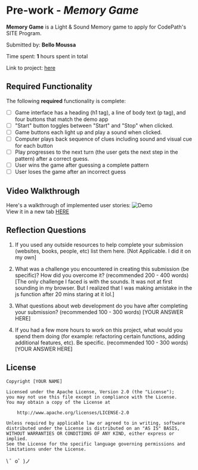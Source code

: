 # Pre-work - *Memory Game*

**Memory Game** is a Light & Sound Memory game to apply for CodePath's SITE Program. 

Submitted by: **Bello Moussa**

Time spent: **1** hours spent in total

Link to project: [here](https://mamane19-path.glitch.me)

## Required Functionality

The following **required** functionality is complete:

* [ ] Game interface has a heading (h1 tag), a line of body text (p tag), and four buttons that match the demo app
* [ ] "Start" button toggles between "Start" and "Stop" when clicked. 
* [ ] Game buttons each light up and play a sound when clicked. 
* [ ] Computer plays back sequence of clues including sound and visual cue for each button
* [ ] Play progresses to the next turn (the user gets the next step in the pattern) after a correct guess. 
* [ ] User wins the game after guessing a complete pattern
* [ ] User loses the game after an incorrect guess

## Video Walkthrough

Here's a walkthrough of implemented user stories:
<img src="https://cdn.glitch.com/245256cf-10d0-4e39-a6c1-8d824524ec8f%2Fpath.code.demo.gif?v=1615057761524" alt="Demo">
<br> 
View it in a new tab <a href="https://cdn.glitch.com/245256cf-10d0-4e39-a6c1-8d824524ec8f%2Fpath.code.demo.gif?v=1615057761524" target="_blank">HERE</a>


## Reflection Questions
1. If you used any outside resources to help complete your submission (websites, books, people, etc) list them here. 
[Not Applicable. I did it on my own]

2. What was a challenge you encountered in creating this submission (be specific)? How did you overcome it? (recommended 200 - 400 words) 
[The only challenge I faced is with the sounds. It was not at first sounding in my browser. But I realized that I was making amistake in the js function after 20 mins staring at it lol.]

3. What questions about web development do you have after completing your submission? (recommended 100 - 300 words) 
[YOUR ANSWER HERE]

4. If you had a few more hours to work on this project, what would you spend them doing (for example: refactoring certain functions, adding additional features, etc). Be specific. (recommended 100 - 300 words) 
[YOUR ANSWER HERE]



## License

    Copyright [YOUR NAME]

    Licensed under the Apache License, Version 2.0 (the "License");
    you may not use this file except in compliance with the License.
    You may obtain a copy of the License at

        http://www.apache.org/licenses/LICENSE-2.0

    Unless required by applicable law or agreed to in writing, software
    distributed under the License is distributed on an "AS IS" BASIS,
    WITHOUT WARRANTIES OR CONDITIONS OF ANY KIND, either express or implied.
    See the License for the specific language governing permissions and
    limitations under the License.

\ ゜o゜)ノ
